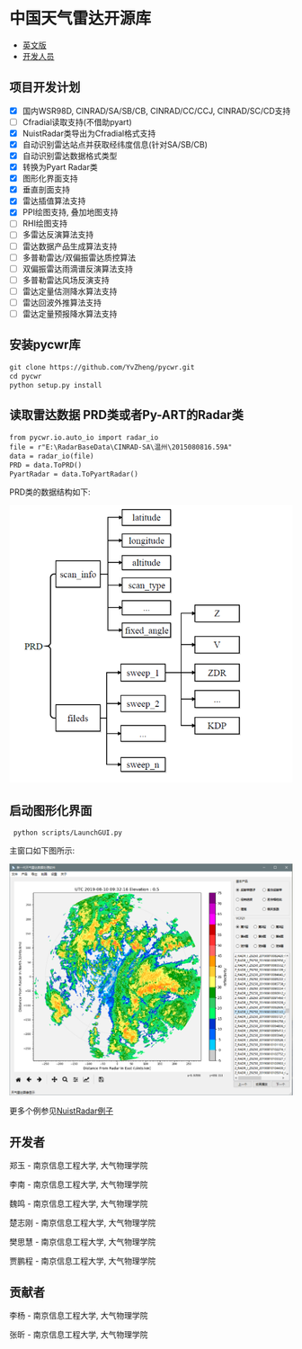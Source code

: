 # 中国天气雷达开源库

- [英文版](README.md)
- [开发人员](CONTRIBUTORS.txt)

项目开发计划
----------

- [x] 国内WSR98D, CINRAD/SA/SB/CB, CINRAD/CC/CCJ, CINRAD/SC/CD支持
- [ ] Cfradial读取支持(不借助pyart)
- [x] NuistRadar类导出为Cfradial格式支持
- [x] 自动识别雷达站点并获取经纬度信息(针对SA/SB/CB)
- [x] 自动识别雷达数据格式类型
- [x] 转换为Pyart Radar类
- [x] 图形化界面支持
- [x] 垂直剖面支持
- [x] 雷达插值算法支持
- [x] PPI绘图支持, 叠加地图支持
- [ ] RHI绘图支持
- [ ] 多雷达反演算法支持
- [ ] 雷达数据产品生成算法支持
- [ ] 多普勒雷达/双偏振雷达质控算法
- [ ] 双偏振雷达雨滴谱反演算法支持
- [ ] 多普勒雷达风场反演支持
- [ ] 雷达定量估测降水算法支持
- [ ] 雷达回波外推算法支持
- [ ] 雷达定量预报降水算法支持

安装pycwr库
----------

```
git clone https://github.com/YvZheng/pycwr.git
cd pycwr
python setup.py install    
```

读取雷达数据 PRD类或者Py-ART的Radar类
----------
```
from pycwr.io.auto_io import radar_io 
file = r"E:\RadarBaseData\CINRAD-SA\温州\2015080816.59A"
data = radar_io(file)
PRD = data.ToPRD()
PyartRadar = data.ToPyartRadar()
```
PRD类的数据结构如下:

![avatar](./examples/PRD_class.png)

启动图形化界面
----------

```
 python scripts/LaunchGUI.py
```

主窗口如下图所示:

![avatar](examples/pycwr.png)

更多个例参见[NuistRadar例子](./notebooks/NuistRadar_example.ipynb)

开发者
----------

郑玉 - 南京信息工程大学, 大气物理学院

李南 - 南京信息工程大学, 大气物理学院

魏鸣 - 南京信息工程大学, 大气物理学院

楚志刚 - 南京信息工程大学, 大气物理学院

樊思慧 - 南京信息工程大学, 大气物理学院

贾鹏程 - 南京信息工程大学, 大气物理学院

贡献者
------------

李杨 - 南京信息工程大学, 大气物理学院

张昕 - 南京信息工程大学, 大气物理学院

